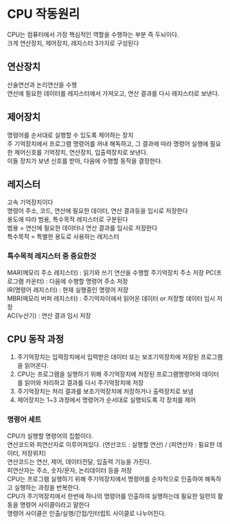 # CPU 작동원리
CPU는 컴퓨터에서 가장 핵심적인 역할을 수행하는 부분 즉 두뇌이다.   
크게 연산장치, 제어장치, 레지스터 3가지로 구성된다   

## 연산장치
산술연산과 논리연산을 수행   
연산에 필요한 데이터를 레지스터에서 가져오고, 연산 결과를 다시 레지스터로 보낸다.   

## 제어장치
명령어를 순서대로 실행할 수 있도록 제어하는 장치   
주 기억장치에서 프로그램 명령어를 꺼내 해독하고, 그 결과에 따라 명령어 실행에 필요한 제어신호를 기억장치, 연산장치, 입출력장치로 보낸다.   
이들 장치가 보낸 신호를 받아, 다음에 수행할 동작을 결정한다.   

## 레지스터
고속 기억장치이다   
명령어 주소, 코드, 연산에 필요한 데이터, 연산 결과등을 임시로 저장한다   
용도에 따라 범용, 특수목적 레지스터로 구분된다   
범용 = 연산에 필요한 데이터나 연산 결과를 임시로 저장한다   
특수목적 = 특별한 용도로 사용하는 레지스터   

### 특수목적 레지스터 중 중요한것
MAR(메모리 주소 레지스터) : 읽기와 쓰기 연산을 수행할 주기억장치 주소 저장
PC(프로그램 카운터) : 다음에 수행할 명령어 주소 저장   
IR(명령어 레지스터) : 현재 실행중인 명령어 저장   
MBR(메모리 버퍼 레지스터) : 주기억자이에서 읽어온 데이터 or 저장할 데이터 임시 저장   
AC(누산기) : 연산 결과 임시 저장   

## CPU 동작 과정
1. 주기억장치는 입력장치에서 입력받은 데이터 또는 보조기억장치에 저장된 프로그램을 읽어온다.   
2. CPU는 프로그램을 실행하기 위해 주기억장치에 저장된 프로그램명령어와 데이터를 읽어와 처리하고 결과를 다시 주기억장치에 저장   
3. 주기억장치는 처리 결과를 보조기억장치에 저장하거나 출력장치로 보냄   
4. 제어장치는 1~3 과정에서 명령어가 순서대로 실행되도록 각 장치를 제어   

### 명령어 세트
CPU가 실행할 명령어의 집합이다.   
연산코드와 피연산자로 이루어져있다. (연산코드 : 실행할 연산) / (피연산자 : 필요한 데이터, 저장위치)   
연산코드는 연산, 제어, 데이터전달, 입출력 기능을 가진다.   
피연산자는 주소, 숫자/문자, 논리데이터 등을 저장   
CPU는 프로그램 실행하기 위해 주기억장치에서 명령어를 순차적으로 인출하여 해독하고 실행하는 과정을 반복한다.   
CPU가 주기억장치에서 한번에 하나의 명령어를 인출하여 실행하는데 필요한 일련의 활동을 명령어 사이클이라고 말한다   
명령어 사이클은 인출/실행/간접/인터럽트 사이클로 나누어진다.   
